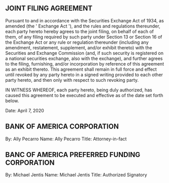 ## JOINT FILING AGREEMENT

Pursuant to and in accordance with the Securities Exchange Act of 1934, as amended (the ' Exchange Act '), and the rules and regulations thereunder, each party hereto hereby agrees to the joint filing, on behalf of each of them, of any filing required by such party under Section 13 or Section 16 of the Exchange Act or any rule or regulation thereunder (including any amendment, restatement, supplement, and/or exhibit thereto) with the Securities and Exchange Commission (and, if such security is registered on a national securities exchange, also with the exchange), and further agrees to the filing, furnishing, and/or incorporation by reference of this agreement as an exhibit thereto. This agreement shall remain in full force and effect until revoked by any party hereto in a signed writing provided to each other party hereto, and then only with respect to such revoking party.

IN WITNESS WHEREOF, each party hereto, being duly authorized, has caused this agreement to be executed and effective as of the date set forth below.

Date: April 7, 2020

## BANK OF AMERICA CORPORATION

By: Ally Pecarro Name: Ally Pecarro Title: Attorney-in-fact

## BANC OF AMERICA PREFERRED FUNDING CORPORATION

By: Michael Jentis Name: Michael Jentis Title: Authorized Signatory